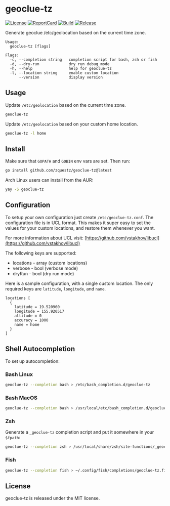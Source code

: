 # geoclue-tz

[![License][License-Image]][License-URL] [![ReportCard][ReportCard-Image]][ReportCard-URL] [![Build][Build-Status-Image]][Build-Status-URL] [![Release][Release-Image]][Release-URL]

Generate geoclue /etc/geolocation based on the current time zone.

```text
Usage:
  geoclue-tz [flags]

Flags:
  -c, --completion string   completion script for bash, zsh or fish
  -d, --dry-run             dry run debug mode
  -h, --help                help for geoclue-tz
  -l, --location string     enable custom location
      --version             display version
```

## Usage

Update `/etc/geolocation` based on the current time zone.

```zsh
geoclue-tz
```

Update `/etc/geolocation` based on your custom home location.

```zsh
geoclue-tz -l home
```

## Install

Make sure that `GOPATH` and `GOBIN` env vars are set. Then run:

```zsh
go install github.com/zquestz/geoclue-tz@latest
```

Arch Linux users can install from the AUR:

```zsh
yay -S geoclue-tz
```

## Configuration

To setup your own configuration just create `/etc/geoclue-tz.conf`. The configuration file is in UCL format. This makes it super easy to set the values for your custom locations, and restore them whenever you want.

For more information about UCL visit:
[https://github.com/vstakhov/libucl](https://github.com/vstakhov/libucl)

The following keys are supported:

* locations - array (custom locations)
* verbose - bool (verbose mode)
* dryRun - bool (dry run mode)

Here is a sample configuration, with a single custom location. The only required keys are `latitude`, `longitude`, and `name`.

```text
locations [
  {
    latitude = 19.520960
    longitude = 155.920517
    altitude = 0
    accuracy = 1000
    name = home
  }
]
```

## Shell Autocompletion

To set up autocompletion:

### Bash Linux

```zsh
geoclue-tz --completion bash > /etc/bash_completion.d/geoclue-tz
```

### Bash MacOS

```zsh
geoclue-tz --completion bash > /usr/local/etc/bash_completion.d/geoclue-tz
```

### Zsh

Generate a `_geoclue-tz` completion script and put it somewhere in your `$fpath`:

```zsh
geoclue-tz --completion zsh > /usr/local/share/zsh/site-functions/_geoclue-tz
```

### Fish

```zsh
geoclue-tz --completion fish > ~/.config/fish/completions/geoclue-tz.fish
```

## License

geoclue-tz is released under the MIT license.

[License-URL]: https://opensource.org/licenses/MIT
[License-Image]: https://img.shields.io/npm/l/express.svg
[ReportCard-URL]: https://goreportcard.com/report/zquestz/geoclue-tz
[ReportCard-Image]: https://goreportcard.com/badge/github.com/zquestz/geoclue-tz
[Build-Status-URL]: https://app.travis-ci.com/github/zquestz/geoclue-tz
[Build-Status-Image]: https://app.travis-ci.com/zquestz/geoclue-tz.svg?branch=main
[Release-URL]: https://github.com/zquestz/geoclue-tz/releases/tag/v1.0.0
[Release-Image]: https://img.shields.io/badge/geoclue--tz-v1.0.0-1eb0fc.svg
